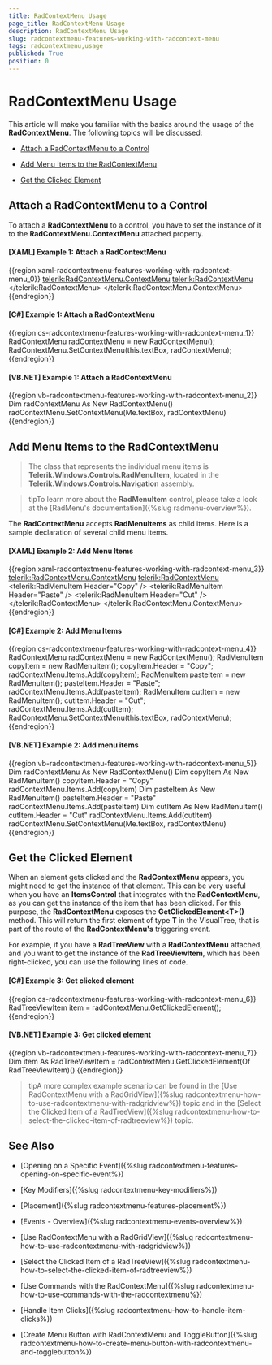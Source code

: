 ```yaml
---
title: RadContextMenu Usage
page_title: RadContextMenu Usage
description: RadContextMenu Usage
slug: radcontextmenu-features-working-with-radcontext-menu
tags: radcontextmenu,usage
published: True
position: 0
---
```


# RadContextMenu Usage

This article will make you familiar with the basics around the usage of the __RadContextMenu__. The following topics will be discussed:

* [Attach a RadContextMenu to a Control](#attach-a-radcontextmenu-to-a-control)

* [Add Menu Items to the RadContextMenu](#add-menu-items-to-the-radcontextmenu)

* [Get the Clicked Element](#get-the-clicked-element)

## Attach a RadContextMenu to a Control

To attach a __RadContextMenu__ to a control, you have to set the instance of it to the __RadContextMenu.ContextMenu__ attached property.

#### __[XAML] Example 1: Attach a RadContextMenu__

{{region xaml-radcontextmenu-features-working-with-radcontext-menu_0}}
	<TextBox x:Name="textBox"
	         Width="200"
	         VerticalAlignment="Top">
	    <telerik:RadContextMenu.ContextMenu>
	        <telerik:RadContextMenu>
	        </telerik:RadContextMenu>
	    </telerik:RadContextMenu.ContextMenu>
	</TextBox>
{{endregion}}

#### __[C#] Example 1: Attach a RadContextMenu__

{{region cs-radcontextmenu-features-working-with-radcontext-menu_1}}
    RadContextMenu radContextMenu = new RadContextMenu();
    RadContextMenu.SetContextMenu(this.textBox, radContextMenu);
{{endregion}}

#### __[VB.NET] Example 1: Attach a RadContextMenu__

{{region vb-radcontextmenu-features-working-with-radcontext-menu_2}}
    Dim radContextMenu As New RadContextMenu()
    radContextMenu.SetContextMenu(Me.textBox, radContextMenu)
{{endregion}}

## Add Menu Items to the RadContextMenu

>The class that represents the individual menu items is __Telerik.Windows.Controls.RadMenuItem__, located in the __Telerik.Windows.Controls.Navigation__ assembly.

>tipTo learn more about the __RadMenuItem__ control, please take a look at the [RadMenu's documentation]({%slug radmenu-overview%}).

The __RadContextMenu__ accepts __RadMenuItems__ as child items. Here is a sample declaration of several child menu items.

#### __[XAML] Example 2: Add Menu Items__

{{region xaml-radcontextmenu-features-working-with-radcontext-menu_3}}
	<TextBox x:Name="textBox1"
	         Width="200"
	         VerticalAlignment="Top">
	    <telerik:RadContextMenu.ContextMenu>
	        <telerik:RadContextMenu>
	            <telerik:RadMenuItem Header="Copy" />
	            <telerik:RadMenuItem Header="Paste" />
	            <telerik:RadMenuItem Header="Cut" />
	        </telerik:RadContextMenu>
	    </telerik:RadContextMenu.ContextMenu>
	</TextBox>
{{endregion}}

#### __[C#] Example 2: Add Menu Items__

{{region cs-radcontextmenu-features-working-with-radcontext-menu_4}}
    RadContextMenu radContextMenu = new RadContextMenu();
    RadMenuItem copyItem = new RadMenuItem();
    copyItem.Header = "Copy";
    radContextMenu.Items.Add(copyItem);
    RadMenuItem pasteItem = new RadMenuItem();
    pasteItem.Header = "Paste";
    radContextMenu.Items.Add(pasteItem);
    RadMenuItem cutItem = new RadMenuItem();
    cutItem.Header = "Cut";
    radContextMenu.Items.Add(cutItem);
    RadContextMenu.SetContextMenu(this.textBox, radContextMenu);
{{endregion}}

#### __[VB.NET] Example 2: Add menu items__

{{region vb-radcontextmenu-features-working-with-radcontext-menu_5}}
    Dim radContextMenu As New RadContextMenu()
    Dim copyItem As New RadMenuItem()
    copyItem.Header = "Copy"
    radContextMenu.Items.Add(copyItem)
    Dim pasteItem As New RadMenuItem()
    pasteItem.Header = "Paste"
    radContextMenu.Items.Add(pasteItem)
    Dim cutItem As New RadMenuItem()
    cutItem.Header = "Cut"
    radContextMenu.Items.Add(cutItem)
    radContextMenu.SetContextMenu(Me.textBox, radContextMenu)
{{endregion}}

## Get the Clicked Element

When an element gets clicked and the __RadContextMenu__ appears, you might need to get the instance of that element. This can be very useful when you have an __ItemsControl__ that integrates with the __RadContextMenu__, as you can get the instance of the item that has been clicked. For this purpose, the __RadContextMenu__ exposes the __GetClickedElement\<T\>()__ method. This will return the first element of type __T__ in the VisualTree, that is part of the route of the __RadContextMenu's__ triggering event.

For example, if you have a __RadTreeView__ with a __RadContextMenu__ attached, and you want to get the instance of the __RadTreeViewItem__, which has been right-clicked, you can use the following lines of code.

#### __[C#] Example 3: Get clicked element__

{{region cs-radcontextmenu-features-working-with-radcontext-menu_6}}
	RadTreeViewItem item = radContextMenu.GetClickedElement<RadTreeViewItem>();
{{endregion}}

#### __[VB.NET] Example 3: Get clicked element__

{{region vb-radcontextmenu-features-working-with-radcontext-menu_7}}
	Dim item As RadTreeViewItem = radContextMenu.GetClickedElement(Of RadTreeViewItem)()
{{endregion}}

>tipA more complex example scenario can be found in the [Use RadContextMenu with a RadGridView]({%slug radcontextmenu-how-to-use-radcontextmenu-with-radgridview%}) topic and in the [Select the Clicked Item of a RadTreeView]({%slug radcontextmenu-how-to-select-the-clicked-item-of-radtreeview%}) topic.

## See Also

 * [Opening on a Specific Event]({%slug radcontextmenu-features-opening-on-specific-event%})

 * [Key Modifiers]({%slug radcontextmenu-key-modifiers%})

 * [Placement]({%slug radcontextmenu-features-placement%})

 * [Events - Overview]({%slug radcontextmenu-events-overview%})

 * [Use RadContextMenu with a RadGridView]({%slug radcontextmenu-how-to-use-radcontextmenu-with-radgridview%})

 * [Select  the Clicked Item of a RadTreeView]({%slug radcontextmenu-how-to-select-the-clicked-item-of-radtreeview%})

 * [Use Commands with the RadContextMenu]({%slug radcontextmenu-how-to-use-commands-with-the-radcontextmenu%})

 * [Handle Item Clicks]({%slug radcontextmenu-how-to-handle-item-clicks%})

 * [Create Menu Button with RadContextMenu and ToggleButton]({%slug radcontextmenu-how-to-create-menu-button-with-radcontextmenu-and-togglebutton%})